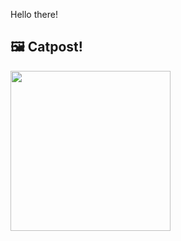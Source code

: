 Hello there!



## 🖼️ Catpost!

<sub>
    <img src="https://cdn2.thecatapi.com/images/vEihtw6cB.jpg" height="256">
</sub>

